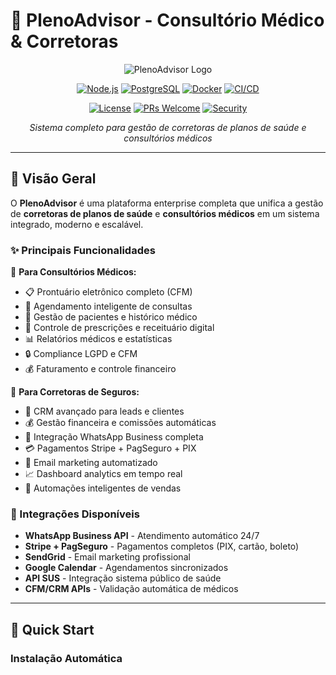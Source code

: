 # 🏥 PlenoAdvisor - Consultório Médico & Corretoras

<div align="center">

![PlenoAdvisor Logo](https://img.shields.io/badge/PlenoAdvisor-Sistema%20Enterprise-blue?style=for-the-badge&logo=health)

[![Node.js](https://img.shields.io/badge/Node.js-18.x-green?logo=node.js)](https://nodejs.org/)
[![PostgreSQL](https://img.shields.io/badge/PostgreSQL-15-blue?logo=postgresql)](https://postgresql.org/)
[![Docker](https://img.shields.io/badge/Docker-Ready-blue?logo=docker)](https://docker.com/)
[![CI/CD](https://img.shields.io/badge/CI%2FCD-GitHub%20Actions-green?logo=github)](https://github.com/features/actions)

[![License](https://img.shields.io/badge/License-MIT-yellow.svg)](LICENSE)
[![PRs Welcome](https://img.shields.io/badge/PRs-welcome-brightgreen.svg)](CONTRIBUTING.md)
[![Security](https://img.shields.io/badge/Security-Enterprise-red?logo=security)](SECURITY.md)

*Sistema completo para gestão de corretoras de planos de saúde e consultórios médicos*

</div>

---

## 🎯 **Visão Geral**

O **PlenoAdvisor** é uma plataforma enterprise completa que unifica a gestão de **corretoras de planos de saúde** e **consultórios médicos** em um sistema integrado, moderno e escalável.

### **✨ Principais Funcionalidades**

🏥 **Para Consultórios Médicos:**
- 📋 Prontuário eletrônico completo (CFM)
- 📅 Agendamento inteligente de consultas
- 👥 Gestão de pacientes e histórico médico
- 💊 Controle de prescrições e receituário digital
- 📊 Relatórios médicos e estatísticas
- 🔒 Compliance LGPD e CFM
- 💰 Faturamento e controle financeiro

💼 **Para Corretoras de Seguros:**
- 🎯 CRM avançado para leads e clientes
- 💰 Gestão financeira e comissões automáticas
- 📱 Integração WhatsApp Business completa
- 💳 Pagamentos Stripe + PagSeguro + PIX
- 📧 Email marketing automatizado
- 📈 Dashboard analytics em tempo real
- 🤖 Automações inteligentes de vendas

### **🔗 Integrações Disponíveis**
- **WhatsApp Business API** - Atendimento automático 24/7
- **Stripe + PagSeguro** - Pagamentos completos (PIX, cartão, boleto)
- **SendGrid** - Email marketing profissional
- **Google Calendar** - Agendamentos sincronizados
- **API SUS** - Integração sistema público de saúde
- **CFM/CRM APIs** - Validação automática de médicos

---

## 🚀 **Quick Start**

### **Instalação Automática**
